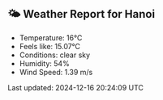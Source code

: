 <!-- WEATHER-START -->
## 🌤 Weather Report for Hanoi

- Temperature: 16°C
- Feels like: 15.07°C
- Conditions: clear sky
- Humidity: 54%
- Wind Speed: 1.39 m/s

Last updated: 2024-12-16 20:24:09 UTC
<!-- WEATHER-END -->
